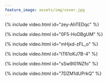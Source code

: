 ```yaml
---
feature_image: assets/img/cover.jpg
---
```


{% include video.html id="zey-AhTEDqc" %}

{% include video.html id="0F5-HoDBgUM" %}

{% include video.html id="mHjxd-zFL_o" %}

{% include video.html id="tT61oKJ7B-4" %}

{% include video.html id="sSw9l01NZfo" %}

{% include video.html id="7DZM1dUPrkQ" %}
